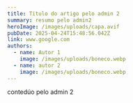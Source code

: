 ```yaml
---
title: Titulo do artigo pelo admin 2
summary: resumo pelo admin2
heroImage: /images/uploads/capa.avif
pubDate: 2025-04-24T15:48:56.042Z
link: www.google.com
authors:
  - name: Autor 1
    image: /images/uploads/boneco.webp
  - name: autor 2
    image: /images/uploads/boneco.webp
---
```

c﻿ontedúo pelo admin 2
